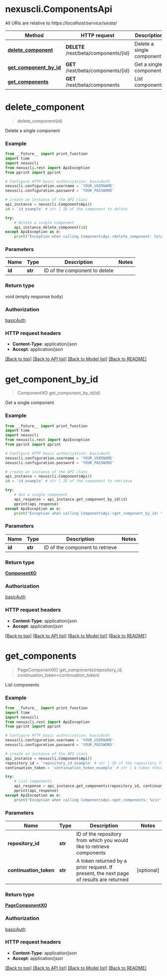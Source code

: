 # nexuscli.ComponentsApi

All URIs are relative to *https://localhost/service/siesta/*

Method | HTTP request | Description
------------- | ------------- | -------------
[**delete_component**](ComponentsApi.md#delete_component) | **DELETE** /rest/beta/components/{id} | Delete a single component
[**get_component_by_id**](ComponentsApi.md#get_component_by_id) | **GET** /rest/beta/components/{id} | Get a single component
[**get_components**](ComponentsApi.md#get_components) | **GET** /rest/beta/components | List components


# **delete_component**
> delete_component(id)

Delete a single component



### Example 
```python
from __future__ import print_function
import time
import nexuscli
from nexuscli.rest import ApiException
from pprint import pprint

# Configure HTTP basic authorization: basicAuth
nexuscli.configuration.username = 'YOUR_USERNAME'
nexuscli.configuration.password = 'YOUR_PASSWORD'

# create an instance of the API class
api_instance = nexuscli.ComponentsApi()
id = 'id_example' # str | ID of the component to delete

try: 
    # Delete a single component
    api_instance.delete_component(id)
except ApiException as e:
    print("Exception when calling ComponentsApi->delete_component: %s\n" % e)
```

### Parameters

Name | Type | Description  | Notes
------------- | ------------- | ------------- | -------------
 **id** | **str**| ID of the component to delete | 

### Return type

void (empty response body)

### Authorization

[basicAuth](../README.md#basicAuth)

### HTTP request headers

 - **Content-Type**: application/json
 - **Accept**: application/json

[[Back to top]](#) [[Back to API list]](../README.md#documentation-for-api-endpoints) [[Back to Model list]](../README.md#documentation-for-models) [[Back to README]](../README.md)

# **get_component_by_id**
> ComponentXO get_component_by_id(id)

Get a single component



### Example 
```python
from __future__ import print_function
import time
import nexuscli
from nexuscli.rest import ApiException
from pprint import pprint

# Configure HTTP basic authorization: basicAuth
nexuscli.configuration.username = 'YOUR_USERNAME'
nexuscli.configuration.password = 'YOUR_PASSWORD'

# create an instance of the API class
api_instance = nexuscli.ComponentsApi()
id = 'id_example' # str | ID of the component to retrieve

try: 
    # Get a single component
    api_response = api_instance.get_component_by_id(id)
    pprint(api_response)
except ApiException as e:
    print("Exception when calling ComponentsApi->get_component_by_id: %s\n" % e)
```

### Parameters

Name | Type | Description  | Notes
------------- | ------------- | ------------- | -------------
 **id** | **str**| ID of the component to retrieve | 

### Return type

[**ComponentXO**](ComponentXO.md)

### Authorization

[basicAuth](../README.md#basicAuth)

### HTTP request headers

 - **Content-Type**: application/json
 - **Accept**: application/json

[[Back to top]](#) [[Back to API list]](../README.md#documentation-for-api-endpoints) [[Back to Model list]](../README.md#documentation-for-models) [[Back to README]](../README.md)

# **get_components**
> PageComponentXO get_components(repository_id, continuation_token=continuation_token)

List components



### Example 
```python
from __future__ import print_function
import time
import nexuscli
from nexuscli.rest import ApiException
from pprint import pprint

# Configure HTTP basic authorization: basicAuth
nexuscli.configuration.username = 'YOUR_USERNAME'
nexuscli.configuration.password = 'YOUR_PASSWORD'

# create an instance of the API class
api_instance = nexuscli.ComponentsApi()
repository_id = 'repository_id_example' # str | ID of the repository from which you would like to retrieve components
continuation_token = 'continuation_token_example' # str | A token returned by a prior request. If present, the next page of results are returned (optional)

try: 
    # List components
    api_response = api_instance.get_components(repository_id, continuation_token=continuation_token)
    pprint(api_response)
except ApiException as e:
    print("Exception when calling ComponentsApi->get_components: %s\n" % e)
```

### Parameters

Name | Type | Description  | Notes
------------- | ------------- | ------------- | -------------
 **repository_id** | **str**| ID of the repository from which you would like to retrieve components | 
 **continuation_token** | **str**| A token returned by a prior request. If present, the next page of results are returned | [optional] 

### Return type

[**PageComponentXO**](PageComponentXO.md)

### Authorization

[basicAuth](../README.md#basicAuth)

### HTTP request headers

 - **Content-Type**: application/json
 - **Accept**: application/json

[[Back to top]](#) [[Back to API list]](../README.md#documentation-for-api-endpoints) [[Back to Model list]](../README.md#documentation-for-models) [[Back to README]](../README.md)

